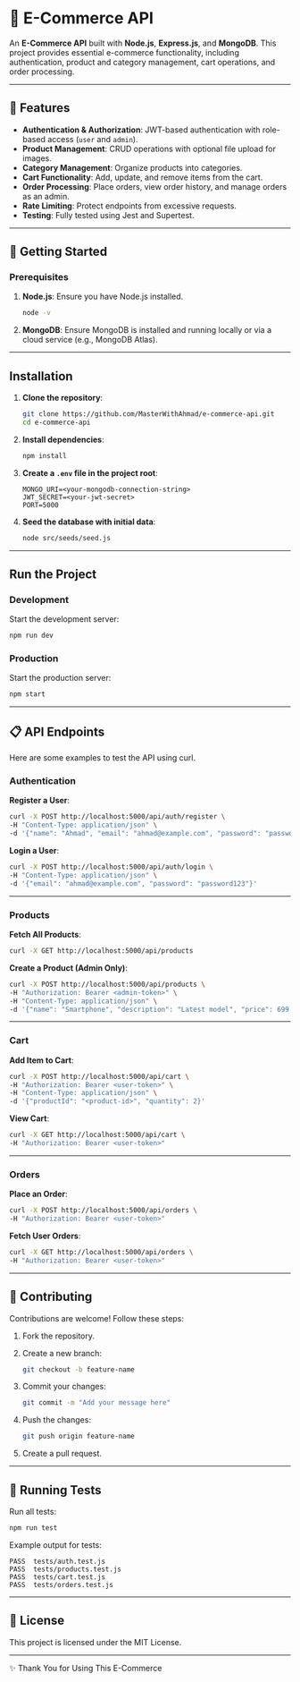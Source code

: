 # 🛒 E-Commerce API

An **E-Commerce API** built with **Node.js**, **Express.js**, and **MongoDB**. This project provides essential e-commerce functionality, including authentication, product and category management, cart operations, and order processing.

---

## 🌟 Features

- **Authentication & Authorization**: JWT-based authentication with role-based access (`user` and `admin`).
- **Product Management**: CRUD operations with optional file upload for images.
- **Category Management**: Organize products into categories.
- **Cart Functionality**: Add, update, and remove items from the cart.
- **Order Processing**: Place orders, view order history, and manage orders as an admin.
- **Rate Limiting**: Protect endpoints from excessive requests.
- **Testing**: Fully tested using Jest and Supertest.

---

## 🚀 Getting Started

### **Prerequisites**

1. **Node.js**: Ensure you have Node.js installed.
   ```bash
   node -v
   ```

2. **MongoDB**: Ensure MongoDB is installed and running locally or via a cloud service (e.g., MongoDB Atlas).

---

## Installation

1. **Clone the repository**:

   ```bash
   git clone https://github.com/MasterWithAhmad/e-commerce-api.git
   cd e-commerce-api
   ```

2. **Install dependencies**:

   ```bash
   npm install
   ```

3. **Create a `.env` file in the project root**:

   ```plaintext
   MONGO_URI=<your-mongodb-connection-string>
   JWT_SECRET=<your-jwt-secret>
   PORT=5000
   ```

4. **Seed the database with initial data**:

   ```bash
   node src/seeds/seed.js
   ```

---

## Run the Project

### Development

Start the development server:

```bash
npm run dev
```

### Production

Start the production server:

```bash
npm start
```

---

## 📋 API Endpoints

Here are some examples to test the API using curl.

### Authentication

**Register a User**:

```bash
curl -X POST http://localhost:5000/api/auth/register \
-H "Content-Type: application/json" \
-d '{"name": "Ahmad", "email": "ahmad@example.com", "password": "password123"}'
```

**Login a User**:

```bash
curl -X POST http://localhost:5000/api/auth/login \
-H "Content-Type: application/json" \
-d '{"email": "ahmad@example.com", "password": "password123"}'
```

---

### Products

**Fetch All Products**:

```bash
curl -X GET http://localhost:5000/api/products
```

**Create a Product (Admin Only)**:

```bash
curl -X POST http://localhost:5000/api/products \
-H "Authorization: Bearer <admin-token>" \
-H "Content-Type: application/json" \
-d '{"name": "Smartphone", "description": "Latest model", "price": 699.99, "category": "<category-id>", "stock": 50}'
```

---

### Cart

**Add Item to Cart**:

```bash
curl -X POST http://localhost:5000/api/cart \
-H "Authorization: Bearer <user-token>" \
-H "Content-Type: application/json" \
-d '{"productId": "<product-id>", "quantity": 2}'
```

**View Cart**:

```bash
curl -X GET http://localhost:5000/api/cart \
-H "Authorization: Bearer <user-token>"
```

---

### Orders

**Place an Order**:

```bash
curl -X POST http://localhost:5000/api/orders \
-H "Authorization: Bearer <user-token>"
```

**Fetch User Orders**:

```bash
curl -X GET http://localhost:5000/api/orders \
-H "Authorization: Bearer <user-token>"
```

---

## 🤝 Contributing

Contributions are welcome! Follow these steps:

1. Fork the repository.
2. Create a new branch:

   ```bash
   git checkout -b feature-name
   ```

3. Commit your changes:

   ```bash
   git commit -m "Add your message here"
   ```

4. Push the changes:

   ```bash
   git push origin feature-name
   ```

5. Create a pull request.

---

## 🧪 Running Tests

Run all tests:

```bash
npm run test
```

Example output for tests:

```
PASS  tests/auth.test.js
PASS  tests/products.test.js
PASS  tests/cart.test.js
PASS  tests/orders.test.js
```

---

## 📝 License

This project is licensed under the MIT License.

---

✨ Thank You for Using This E-Commerce
